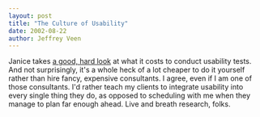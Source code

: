 ```yaml
--- 
layout: post
title: "The Culture of Usability"
date: 2002-08-22
author: Jeffrey Veen
---
```

Janice takes <a href="http://www.newarchitectmag.com/documents/s=2450/na0802b/index.html">a good, hard look</a> at what it costs to conduct usability tests. And not surprisingly, it's a whole heck of a lot cheaper to do it yourself rather than hire fancy, expensive consultants. I agree, even if I am one of those consultants. I'd rather teach my clients to integrate usability into every single thing they do, as opposed to scheduling with me when they manage to plan far enough ahead. Live and breath research, folks.
&#8203;